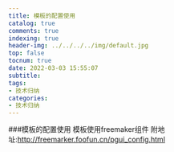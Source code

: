 ```yaml
---
title: 模板的配置使用
catalog: true
comments: true
indexing: true
header-img: ../../../../img/default.jpg
top: false
tocnum: true
date: 2022-03-03 15:55:07
subtitle:
tags:
- 技术归纳
categories:
- 技术归纳
---
```

###模板的配置使用
模板使用freemaker组件 附地址:http://freemarker.foofun.cn/pgui_config.html

